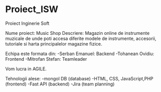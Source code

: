 # Proiect_ISW
Proiect Inginerie Soft

Nume proiect: Music Shop
Descriere: Magazin online de instrumente muzicale de unde poti accesa diferite modele de instrumente, accesorii, tutoriale si harta principalelor magazine fizice.

Echipa este formata din:
  -Serban Emanuel: Backend
  -Tohanean Ovidiu: Frontend
  -Mitrofan Stefan: Teamleader

Vom lucra in AGILE.

Tehnologii alese:
  -mongol DB (database)
  -HTML, CSS, JavaScript,PHP (frontend)
  -Fast API (backend)
  -Jira (team planning)
